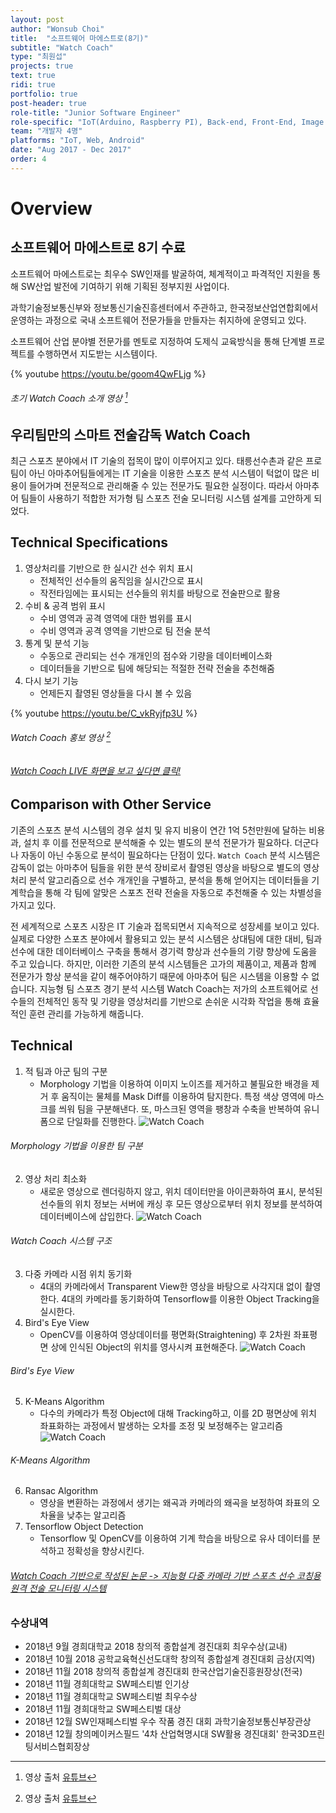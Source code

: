 ```yaml
---
layout: post
author: "Wonsub Choi"
title:  "소프트웨어 마에스트로(8기)"
subtitle: "Watch Coach"
type: "최원섭"
projects: true
text: true
ridi: true
portfolio: true
post-header: true
role-title: "Junior Software Engineer"
role-specific: "IoT(Arduino, Raspberry PI), Back-end, Front-End, Image Processing"
team: "개발자 4명"
platforms: "IoT, Web, Android"
date: "Aug 2017 - Dec 2017"
order: 4
---
```


# Overview

## 소프트웨어 마에스트로 8기 수료

소프트웨어 마에스트로는 최우수 SW인재를 발굴하여, 체계적이고 파격적인 지원을 통해 SW산업 발전에 기여하기 위해 기획된 정부지원 사업이다.

과학기술정보통신부와 정보통신기술진흥센터에서 주관하고, 한국정보산업연합회에서 운영하는 과정으로 국내 소프트웨어 전문가들을 만들자는 취지하에 운영되고 있다.

소프트웨어 산업 분야별 전문가를 멘토로 지정하여 도제식 교육방식을 통해 단계별 프로젝트를 수행하면서 지도받는 시스템이다.

{% youtube https://youtu.be/goom4QwFLjg %}
###### 초기 Watch Coach 소개 영상 [^1]

## 우리팀만의 스마트 전술감독 Watch Coach
최근 스포츠 분야에서 IT 기술의 접목이 많이 이루어지고 있다. 태릉선수촌과 같은 프로팀이 아닌 아마추어팀들에게는 IT 기술을 이용한 스포츠 분석 시스템이 턱없이 많은 비용이 들어가며 전문적으로 관리해줄 수 있는 전문가도 필요한 실정이다. 따라서 아마추어 팀들이 사용하기 적합한 저가형 팀 스포츠 전술 모니터링 시스템 설계를 고안하게 되었다.

## Technical Specifications
1. 영상처리를 기반으로 한 실시간 선수 위치 표시
    - 전체적인 선수들의 움직임을 실시간으로 표시
    - 작전타임에는 표시되는 선수들의 위치를 바탕으로 전술판으로 활용
2. 수비 & 공격 범위 표시
    - 수비 영역과 공격 영역에 대한 범위를 표시
    - 수비 영역과 공격 영역을 기반으로 팀 전술 분석
3. 통계 및 분석 기능
    - 수동으로 관리되는 선수 개개인의 점수와 기량을 데이터베이스화
    - 데이터들을 기반으로 팀에 해당되는 적절한 전략 전술을 추천해줌
4. 다시 보기 기능
    - 언제든지 촬영된 영상들을 다시 볼 수 있음

{% youtube https://youtu.be/C_vkRyjfp3U %}
###### Watch Coach 홍보 영상 [^2]

###### [Watch Coach LIVE 화면을 보고 싶다면 클릭!](http://35.196.80.208/2.%EC%99%93%EC%B9%98%EC%BD%94%EC%B9%98%20live.pdf)

## Comparison with Other Service
기존의 스포츠 분석 시스템의 경우 설치 및 유지 비용이 연간 1억 5천만원에 달하는 비용과, 설치 후 이를 전문적으로 분석해줄 수 있는 별도의 분석 전문가가 필요하다. 더군다나 자동이 아닌 수동으로 분석이 필요하다는 단점이 있다. `Watch Coach` 분석 시스템은 감독이 없는 아마추어 팀들을 위한 분석 장비로서 촬영된 영상을 바탕으로 별도의 영상처리 분석 알고리즘으로 선수 개개인을 구별하고, 분석을 통해 얻어지는 데이터들을 기계학습을 통해 각 팀에 알맞은 스포츠 전략 전술을 자동으로 추천해줄 수 있는 차별성을 가지고 있다.

전 세계적으로 스포츠 시장은 IT 기술과 접목되면서 지속적으로 성장세를 보이고 있다. 실제로 다양한 스포츠 분야에서 활용되고 있는 분석 시스템은 상대팀에 대한 대비, 팀과 선수에 대한 데이터베이스 구축을 통해서 경기력 향상과 선수들의 기량 향상에 도움을 주고 있습니다. 하지만, 이러한 기존의 분석 시스템들은 고가의 제품이고, 제품과 함께 전문가가 항상 분석을 같이 해주어야하기 때문에 아마추어 팀은 시스템을 이용할 수 없습니다. 지능형 팀 스포츠 경기 분석 시스템 Watch Coach는 저가의 소프트웨어로 선수들의 전체적인 동작 및 기량을 영상처리를 기반으로 손쉬운 시각화 작업을 통해 효율적인 훈련 관리를 가능하게 해줍니다.

## Technical
1. 적 팀과 아군 팀의 구분
    - Morphology 기법을 이용하여 이미지 노이즈를 제거하고 불필요한 배경을 제거 후 움직이는 물체를 Mask Diff를 이용하여 탐지한다. 특정 색상 영역에 마스크를 씌워 팀을 구분해낸다. 또, 마스크된 영역을 팽창과 수축을 반복하여 유니폼으로 단일화를 진행한다.
![Watch Coach](img/WatchCoach_1.png)
###### Morphology 기법을 이용한 팀 구분
2. 영상 처리 최소화
    - 새로운 영상으로 렌더링하지 않고, 위치 데이터만을 아이콘화하여 표시, 분석된 선수들의 위치 정보는 서버에 캐싱 후 모든 영상으로부터 위치 정보를 분석하여 데이터베이스에 삽입한다.
![Watch Coach](img/WatchCoach_2.png)
###### Watch Coach 시스템 구조
3. 다중 카메라 시점 위치 동기화
    - 4대의 카메라에서 Transparent View한 영상을 바탕으로 사각지대 없이 촬영한다. 4대의 카메라를 동기화하여 Tensorflow를 이용한 Object Tracking을 실시한다.
4. Bird's Eye View
    - OpenCV를 이용하여 영상데이터를 평면화(Straightening) 후 2차원 좌표평면 상에 인식된 Object의 위치를 영사시켜 표현해준다.
![Watch Coach](img/WatchCoach_3.png)
###### Bird's Eye View
5. K-Means Algorithm
    - 다수의 카메라가 특정 Object에 대해 Tracking하고, 이를 2D 평면상에 위치 좌표화하는 과정에서 발생하는 오차를 조정 및 보정해주는 알고리즘
![Watch Coach](img/WatchCoach_4.png)
###### K-Means Algorithm
6. Ransac Algorithm
    - 영상을 변환하는 과정에서 생기는 왜곡과 카메라의 왜곡을 보정하여 좌표의 오차율을 낮추는 알고리즘
7. Tensorflow Object Detection
    - Tensorflow 및 OpenCV를 이용하여 기계 학습을 바탕으로 유사 데이터를 분석하고 정확성을 향상시킨다.

###### [Watch Coach 기반으로 작성된 논문 -> 지능형 다중 카메라 기반 스포츠 선수 코칭용 원격 전술 모니터링 시스템](http://35.196.80.208/%EC%A7%80%EB%8A%A5%ED%98%95%20%EB%8B%A4%EC%A4%91%20%EC%B9%B4%EB%A9%94%EB%9D%BC%20%EA%B8%B0%EB%B0%98%20%EC%8A%A4%ED%8F%AC%EC%B8%A0%20%EC%84%A0%EC%88%98%20%EC%BD%94%EC%B9%AD%EC%9A%A9%20%EC%9B%90%EA%B2%A9%20%EC%A0%84%EC%88%A0%20%EB%AA%A8%EB%8B%88%ED%84%B0%EB%A7%81%20%EC%8B%9C%EC%8A%A4%ED%85%9C.pdf)

### 수상내역
- 2018년 9월 경희대학교 2018 창의적 종합설계 경진대회 최우수상(교내)
- 2018년 10월 2018 공학교육혁신선도대학 창의적 종합설계 경진대회 금상(지역)
- 2018년 11월 2018 창의적 종합설계 경진대회 한국산업기술진흥원장상(전국)
- 2018년 11월 경희대학교 SW페스티벌 인기상
- 2018년 11월 경희대학교 SW페스티벌 최우수상
- 2018년 11월 경희대학교 SW페스티벌 대상
- 2018년 12월 SW인재페스티벌 우수 작품 경진 대회 과학기술정보통신부장관상
- 2018년 12월 창의메이커스필드 '4차 산업혁명시대 SW활용 경진대회' 한국3D프린팅서비스협회장상

[^1]: 영상 출처 [유튜브](https://youtu.be/goom4QwFLjg)
[^2]: 영상 출처 [유튜브](https://youtu.be/C_vkRyjfp3U)